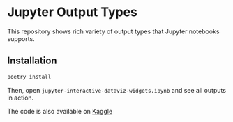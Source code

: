 # Jupyter Output Types

This repository shows rich variety of output types that Jupyter notebooks supports.

## Installation

```bash
poetry install
```

Then, open `jupyter-interactive-dataviz-widgets.ipynb` and see all outputs in action.

The code is also available on [Kaggle](https://www.kaggle.com/glushko/jupyter-interactive-dataviz-widgets?scriptVersionId=85783909)